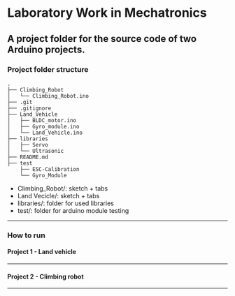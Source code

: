 # Laboratory Work in Mechatronics
A project folder for the source code of two Arduino projects.
-----
### Project folder structure
```
.
├── Climbing_Robot
│   └── Climbing_Robot.ino
├── .git
├── .gitignore
├── Land_Vehicle
│   ├── BLDC_motor.ino
│   ├── Gyro_module.ino
│   └── Land_Vehicle.ino
├── libraries
│   ├── Servo
│   └── Ultrasonic
├── README.md
├── test
    ├── ESC-Calibration
    └── Gyro_Module

```
- Climbing_Robot/: sketch + tabs
- Land Vecicle/: sketch + tabs
- libraries/: folder for used libraries
- test/: folder for arduino module testing 
-----
### How to run
#### Project 1 - Land vehicle
-----
#### Project 2 - Climbing robot
-----
